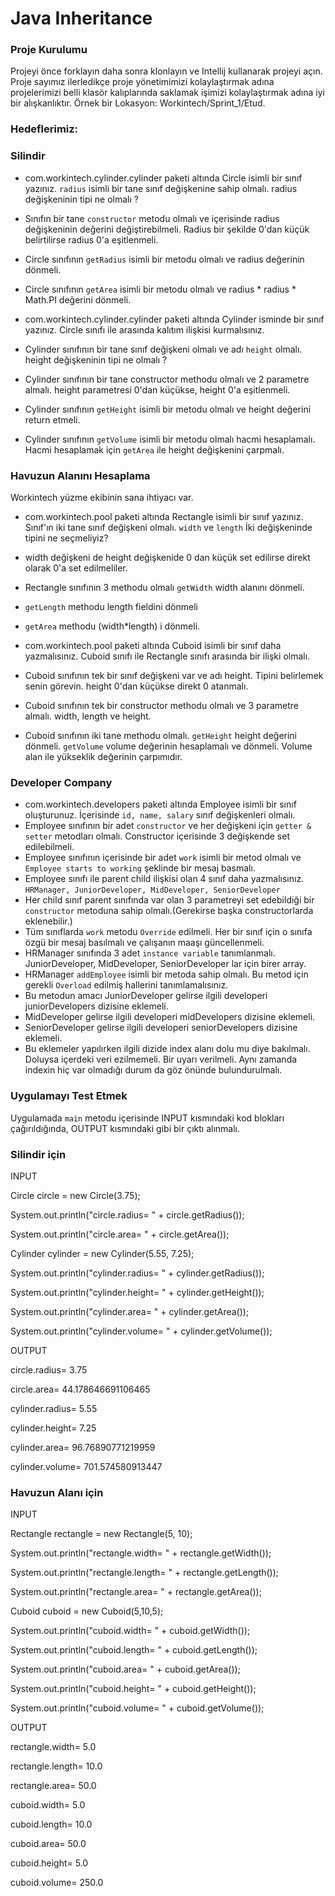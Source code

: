 # Java Inheritance

### Proje Kurulumu

Projeyi önce forklayın daha sonra klonlayın ve Intellij kullanarak projeyi açın. 
Proje sayımız ilerledikçe proje yönetimimizi kolaylaştırmak adına projelerimizi belli klasör kalıplarında saklamak işimizi kolaylaştırmak adına iyi bir alışkanlıktır.
Örnek bir Lokasyon: Workintech/Sprint_1/Etud.

### Hedeflerimiz:

### Silindir
* com.workintech.cylinder.cylinder paketi altında Circle isimli bir sınıf yazınız. ```radius``` isimli bir tane sınıf değişkenine sahip olmalı. radius değişkeninin tipi ne olmalı ?
* Sınıfın bir tane ```constructor``` metodu olmalı ve içerisinde radius değişkeninin değerini değiştirebilmeli. Radius bir şekilde 0'dan küçük belirtilirse radius 0'a eşitlenmeli. 
* Circle sınıfının ```getRadius``` isimli bir metodu olmalı ve radius değerinin dönmeli.
* Circle sınıfının ```getArea``` isimli bir metodu olmalı ve radius * radius * Math.PI değerini dönmeli.

* com.workintech.cylinder.cylinder paketi altında Cylinder isminde bir sınıf yazınız. Circle sınıfı ile arasında kalıtım ilişkisi kurmalısınız.
* Cylinder sınıfının bir tane sınıf değişkeni olmalı ve adı ```height``` olmalı. height değişkeninin tipi ne olmalı ?
* Cylinder sınıfının bir tane constructor methodu olmalı ve 2 parametre almalı. height parametresi 0'dan küçükse, height 0'a eşitlenmeli.
* Cylinder sınıfının ```getHeight``` isimli bir metodu olmalı ve height değerini return etmeli.
* Cylinder sınıfının ```getVolume``` isimli bir metodu olmalı hacmi hesaplamalı. Hacmi hesaplamak için ```getArea``` ile height değişkenini çarpmalı.

### Havuzun Alanını Hesaplama

  Workintech yüzme ekibinin sana ihtiyacı var.  

* com.workintech.pool paketi altında Rectangle isimli bir sınıf yazınız. Sınıf'ın iki tane sınıf değişkeni olmalı. ```width``` ve ```length``` İki değişkeninde tipini ne seçmeliyiz?
* width değişkeni de height değişkenide 0 dan küçük set edilirse direkt olarak 0'a set edilmeliler.
* Rectangle sınıfının 3 methodu olmalı ```getWidth``` width alanını dönmeli.
* ```getLength``` methodu length fieldini dönmeli
* ```getArea``` methodu (width*length) i dönmeli.

* com.workintech.pool paketi altında Cuboid isimli bir sınıf daha yazmalısınız. Cuboid sınıfı ile Rectangle sınıfı arasında bir ilişki olmalı.
* Cuboid sınıfının tek bir sınıf değişkeni var ve adı height. Tipini belirlemek senin görevin. height 0'dan küçükse direkt 0 atanmalı.
* Cuboid sınıfının tek bir constructor methodu olmalı ve 3 parametre almalı. width, length ve height.
* Cuboid sınıfının iki tane methodu olmalı. ```getHeight``` height değerini dönmeli. ```getVolume``` volume değerinin hesaplamalı ve dönmeli. Volume alan ile yükseklik değerinin çarpımıdır.

### Developer Company
* com.workintech.developers paketi altında Employee isimli bir sınıf oluşturunuz. İçerisinde ```id, name, salary``` sınıf değişkenleri olmalı.
* Employee sınıfının bir adet ```constructor``` ve her değişkeni için ```getter & setter``` metodları olmalı. Constructor içerisinde 3 değişkende set edilebilmeli.
* Employee sınıfının içerisinde bir adet ```work``` isimli bir metod olmalı ve ```Employee starts to working``` şeklinde bir mesaj basmalı.
* Employee sınıfı ile parent child ilişkisi olan 4 sınıf daha yazmalısınız. ```HRManager, JuniorDeveloper, MidDeveloper, SeniorDeveloper```
* Her child sınıf parent sınıfında var olan 3 parametreyi set edebildiği bir ```constructor``` metoduna sahip olmalı.(Gerekirse başka constructorlarda eklenebilir.)  
* Tüm sınıflarda ```work``` metodu ```Override``` edilmeli. Her bir sınıf için o sınıfa özgü bir mesaj basılmalı ve çalışanın maaşı güncellenmeli.
* HRManager sınıfında 3 adet ```instance variable``` tanımlanmalı. JuniorDeveloper, MidDeveloper, SeniorDeveloper lar için birer array.
* HRManager ```addEmployee``` isimli bir metoda sahip olmalı. Bu metod için gerekli  ```Overload``` edilmiş hallerini tanımlamalısınız.
* Bu metodun amacı JuniorDeveloper gelirse ilgili developeri juniorDevelopers dizisine eklemeli.
* MidDeveloper gelirse ilgili developeri midDevelopers dizisine eklemeli.
* SeniorDeveloper gelirse ilgili developeri seniorDevelopers dizisine eklemeli.
* Bu eklemeler yapılırken ilgili dizide index alanı dolu mu diye bakılmalı. Doluysa içerdeki veri ezilmemeli. Bir uyarı verilmeli. Aynı zamanda indexin hiç var olmadığı durum da göz önünde bulundurulmalı.


### Uygulamayı Test Etmek

Uygulamada ```main``` metodu içerisinde INPUT kısmındaki kod blokları çağırıldığında, OUTPUT kısmındaki gibi bir çıktı alınmalı. 

### Silindir için
INPUT

Circle circle = new Circle(3.75);

System.out.println("circle.radius= " + circle.getRadius());

System.out.println("circle.area= " + circle.getArea());

Cylinder cylinder = new Cylinder(5.55, 7.25);

System.out.println("cylinder.radius= " + cylinder.getRadius());

System.out.println("cylinder.height= " + cylinder.getHeight());

System.out.println("cylinder.area= " + cylinder.getArea());

System.out.println("cylinder.volume= " + cylinder.getVolume());


OUTPUT

circle.radius= 3.75

circle.area= 44.178646691106465

cylinder.radius= 5.55

cylinder.height= 7.25

cylinder.area= 96.76890771219959

cylinder.volume= 701.574580913447

### Havuzun Alanı için
INPUT

Rectangle rectangle = new Rectangle(5, 10);

System.out.println("rectangle.width= " + rectangle.getWidth());

System.out.println("rectangle.length= " + rectangle.getLength());

System.out.println("rectangle.area= " + rectangle.getArea());

Cuboid cuboid = new Cuboid(5,10,5);

System.out.println("cuboid.width= " + cuboid.getWidth());

System.out.println("cuboid.length= " + cuboid.getLength());

System.out.println("cuboid.area= " + cuboid.getArea());

System.out.println("cuboid.height= " + cuboid.getHeight());

System.out.println("cuboid.volume= " + cuboid.getVolume());

OUTPUT

rectangle.width= 5.0

rectangle.length= 10.0

rectangle.area= 50.0

cuboid.width= 5.0

cuboid.length= 10.0

cuboid.area= 50.0

cuboid.height= 5.0

cuboid.volume= 250.0



